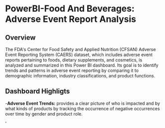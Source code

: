  # PowerBI-Food And Beverages: Adverse Event Report Analysis
 ## Overview
 The FDA's Center for Food Safety and Applied Nutrition (CFSAN) Adverse Event Reporting System (CAERS) dataset, which includes adverse event reports pertaining to foods, dietary supplements, and 
 cosmetics, is analyzed and summarized in this Power BI dashboard. Its goal is to identify trends and patterns in adverse event reporting by comparing it to demographic information, industry 
 classifications, and product functions.
 ## Dashboard Highligts
-**Adverse Event Trends:** provides a clear picture of who is impacted and by what kinds of products by tracking the occurrence of negative occurrences over time by gender and product role.
 
 

'
